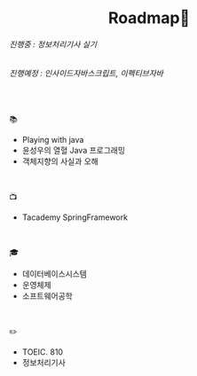 
<h1 align="center">Roadmap👋</h1>

<h6>진행중   : 정보처리기사 실기</h6>
<h6>진행예정 : 인사이드자바스크립트, 이펙티브자바</h6>
<br/>

📚 
  * Playing with java
  * 윤성우의 열혈 Java 프로그래밍
  * 객체지향의 사실과 오해
  <br/>
  
📺
  * Tacademy SpringFramework
  <br/>
  
🎓
  * 데이터베이스시스템
  * 운영체제
  * 소프트웨어공학
  <br/>
  
✏️
  * TOEIC. 810
  * 정보처리기사
